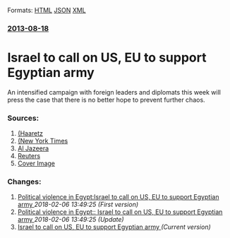 
Formats: [HTML](/news/2013/08/18/israel-to-call-on-us-eu-to-support-egyptian-army.html)  [JSON](/news/2013/08/18/israel-to-call-on-us-eu-to-support-egyptian-army.json)  [XML](/news/2013/08/18/israel-to-call-on-us-eu-to-support-egyptian-army.xml)  

### [2013-08-18](/news/2013/08/18/index.md)

##### 
# Israel to call on US, EU to support Egyptian army 

An intensified campaign with foreign leaders and diplomats this week will press the case that there is no better hope to prevent further chaos.


### Sources:

1. [ (Haaretz](http://www.haaretz.com/news/middle-east/.premium-1.542279)
2. [ (New York Times](https://www.nytimes.com/2013/08/19/world/middleeast/israel-puts-more-urgency-on-shaping-allies-actions.html?ref=middleeast)
3. [Al Jazeera](http://www.aljazeera.com/news/middleeast/2013/08/2013818175824286257.html)
4. [Reuters](https://www.reuters.com/article/2013/08/18/us-egypt-protests-prison-idUSBRE97H0A420130818)
4. [Cover Image](https://static01.nyt.com/images/icons/t_logo_291_black.png)

### Changes:

1. [Political violence in Egypt:Israel to call on US, EU to support Egyptian army ](/news/2013/08/18/political-violence-in-egypt-pisrael-to-call-on-us-eu-to-support-egyptian-army.md) _2018-02-06 13:49:25 (First version)_
2. [Political violence in Egypt:: Israel to call on US, EU to support Egyptian army ](/news/2013/08/18/political-violence-in-egypt-israel-to-call-on-us-eu-to-support-egyptian-army.md) _2018-02-06 13:49:25 (Update)_
2. [Israel to call on US, EU to support Egyptian army ](/news/2013/08/18/israel-to-call-on-us-eu-to-support-egyptian-army.md) _(Current version)_
